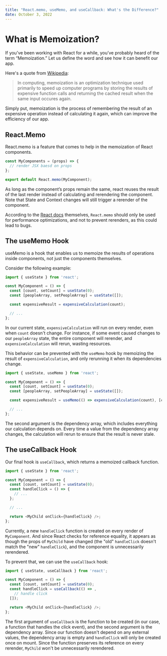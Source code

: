 ```yaml
---
title: "React.memo, useMemo, and useCallback: What's the Difference?"
date: October 3, 2022
---
```


# What is Memoization?

If you’ve been working with React for a while, you’ve probably heard of the term “Memoization.” Let us define the word and see how it can benefit our app.

Here's a quote from [Wikipedia](https://en.wikipedia.org/wiki/Memoization):

> In computing, memoization is an optimization technique used primarily to speed up computer programs by storing the results of expensive function calls and returning the cached result when the same input occures again.

Simply put, memoization is the process of remembering the result of an expensive operation instead of calculating it again, which can improve the efficiency of our app.

## React.Memo

React.memo is a feature that comes to help in the memoization of React components.

```js
const MyComponents = (props) => {
  // render JSX baesd on props
};

export default React.memo(MyComponent);
```

As long as the component’s props remain the same, react reuses the result of the last render instead of calculating and rerendering the component.
Note that State and Context changes will still trigger a rerender of the component.

According to the [React docs](https://reactjs.org/docs/react-api.html#reactmemo) themselves, `React.memo` should only be used for performance optimizations, and not to prevent rerenders, as this could lead to bugs.

## The useMemo Hook

useMemo is a hook that enables us to memoize the results of operations inside components, not just the components themselves.

Consider the following example:

```js
import { useState } from 'react';

const MyComponent = () => {
  const [count, setCount] = useState(0);
  const [peopleArray, setPeopleArray] = useState([]);

  const expensiveResult = expensiveCalculation(count);

  // ...
};
```

In our current state, `expensiveCalculation` will run on every render, even when `count` doesn't change. For instance, if some event caused changes to our `peopleArray` state, the entire component will rerender, and `expensiveCalculation` will rerun, wasting resources.

This behavior can be prevented with the `useMemo` hook by memoizing the result of `expensiveCalculation`, and only rerunning it when its dependencies change.

```js
import { useState, useMemo } from 'react';

const MyComponent = () => {
  const [count, setCount] = useState(0);
  const [peopleArray, setPeopleArray] = useState([]);

  const expensiveResult = useMemo(() => expensiveCalculation(count), [count]);

  // ...
};
```

The second argument is the dependency array, which includes everything our calculation depends on. Every time a value from the dependency array changes, the calculation will rerun to ensure that the result is never stale.

## The useCallback Hook

Our final hook is `useCallback`, which returns a memoized callback function.

```js
import { useState } from 'react';

const MyComponent = () => {
  const [count, setCount] = useState(0);
  const handleClick = () => {
    // ...
  };

  // ...

  return <MyChild onClick={handleClick} />;
};
```

Currently, a new `handleClick` function is created on every render of `MyComponent`. And since React checks for reference equality, it appears as though the props of `MyChild` have changed (the "old" `handleClick` doesn't match the "new" `handleClick`), and the component is unnecessarily rerendered.

To prevent that, we can use the `useCallback` hook:

```js
import { useState, useCallback } from 'react';

const MyComponent = () => {
  const [count, setCount] = useState(0);
  const handleClick = useCallback(() => ,
    // handle click
  []);

  return <MyChild onClick={handleClick} />;
};
```

The first argument of `useCallback` is the function to be created (in our case, a function that handles the click event), and the second argument is the dependency array. Since our function doesn't depend on any external values, the dependency array is empty and `handleClick` will only be created once on mount. Since the function preserves its reference on every rerender, `MyChild` won't be unnecessarily rerendered.
